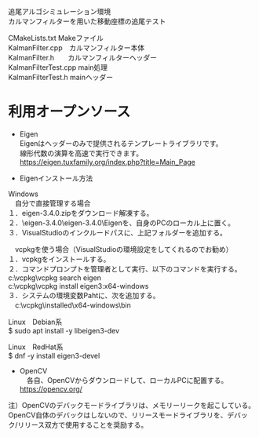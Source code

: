 追尾アルゴシミュレーション環境  
カルマンフィルターを用いた移動座標の追尾テスト  
  
CMakeLists.txt    Makeファイル  
KalmanFilter.cpp　カルマンフィルター本体  
KalmanFilter.h　　カルマンフィルターヘッダー  
KalmanFilterTest.cpp  main処理  
KalmanFilterTest.h    mainヘッダー

  
# 利用オープンソース  
* Eigen  
Eigenはヘッダーのみで提供されるテンプレートライブラリです。  
線形代数の演算を高速で実行できます。  
https://eigen.tuxfamily.org/index.php?title=Main_Page  
  
* Eigenインストール方法  
  
Windows  
　自分で直接管理する場合  
１．eigen-3.4.0.zipをダウンロード解凍する。  
２．\eigen-3.4.0\eigen-3.4.0\Eigenを、自身のPCのローカル上に置く。  
３．VisualStudioのインクルードパスに、上記フォルダーを追加する。  
  
　vcpkgを使う場合（VisualStudioの環境設定をしてくれるのでお勧め）  
１．vcpkgをインストールする。  
２．コマンドプロンプトを管理者として実行、以下のコマンドを実行する。  
c:\vcpkg\vcpkg search eigen  
c:\vcpkg\vcpkg install eigen3:x64-windows  
３．システムの環境変数Pahtに、次を追加する。  
　c:\vcpkg\installed\x64-windows\bin  
  
Linux　Debian系  
$ sudo apt install -y libeigen3-dev  
  
Linux　RedHat系  
$ dnf -y install eigen3-devel  
  
* OpenCV  
　各自、OpenCVからダウンロードして、ローカルPCに配置する。  
https://opencv.org/  
  
注）OpenCVのデバックモードライブラリは、メモリーリークを起こしている。  
OpenCV自体のデバックはしないので、リリースモードライブラリを、デバック/リリース双方で使用することを奨励する。  
  

